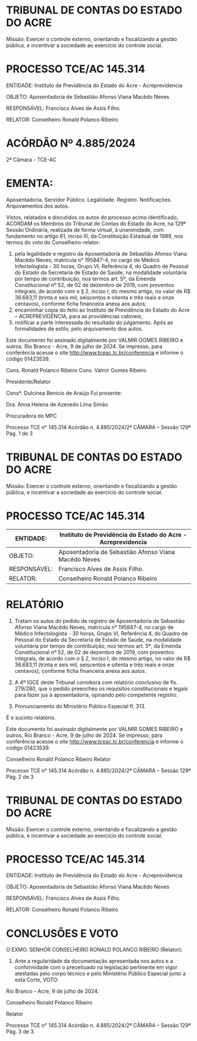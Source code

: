 # TRIBUNAL DE CONTAS DO ESTADO DO ACRE

Missão: Exercer o controle externo, orientando e fiscalizando a gestão pública, e incentivar a sociedade ao exercício do controle social.

# PROCESSO TCE/AC 145.314

ENTIDADE: Instituto de Previdência do Estado do Acre - Acreprevidencia

OBJETO: Aposentadoria de Sebastião Afonso Viana Macêdo Neves

RESPONSÁVEL: Francisco Alves de Assis Filho.

RELATOR: Conselheiro Ronald Polanco Ribeiro

# ACÓRDÃO Nº 4.885/2024

2ª Câmara - TCE-AC

# EMENTA:

Aposentadoria. Servidor Público. Legalidade. Registro. Notificações. Arquivamentos dos autos.

Vistos, relatados e discutidos os autos do processo acima identificado, ACORDAM os Membros do Tribunal de Contas do Estado do Acre, na 129ª Sessão Ordinária, realizada de forma virtual, à unanimidade, com fundamento no artigo 61, inciso III, da Constituição Estadual de 1989, nos termos do voto do Conselheiro-relator:

1. pela legalidade e registro da Aposentadoria de Sebastião Afonso Viana Macêdo Neves, matrícula n° 195847-4, no cargo de Médico Infectologista - 30 horas, Grupo VI, Referência 4, do Quadro de Pessoal do Estado da Secretaria de Estado de Saúde, na modalidade voluntária por tempo de contribuição, nos termos art. 5º, da Emenda Constitucional nº 52, de 02 de dezembro de 2019, com proventos integrais, de acordo com o § 2, inciso I, do mesmo artigo, no valor de R$ 36.683,11 (trinta e seis mil, seiscentos e oitenta e três reais e onze centavos), conforme ficha financeira anexa aos autos;
2. encaminhar cópia do feito ao Instituto de Previdência do Estado do Acre – ACREPREVIDÊNCIA, para as providências cabíveis;
3. notificar a parte interessada do resultado do julgamento. Após as formalidades de estilo, pelo arquivamento dos autos.

Este documento foi assinado digitalmente por VALMIR GOMES RIBEIRO e outros. Rio Branco - Acre, 9 de julho de 2024. Se impresso, para conferência acesse o site http://www.tceac.tc.br/conferencia e informe o código 01423539.

Cons. Ronald Polanco Ribeiro                              Cons. Valmir Gomes Ribeiro

Presidente/Relator

Consª. Dulcinea Benicio de Araújo                         Fui presente:

Dra. Anna Helena de Azevedo Lima Simão

Procuradora do MPC

Processo TCE n° 145.314 Acórdão n. 4.885/2024/2ª CÂMARA – Sessão 129ª                            Pág. 1 de 3

# TRIBUNAL DE CONTAS DO ESTADO DO ACRE

Missão: Exercer o controle externo, orientando e fiscalizando a gestão pública, e incentivar a sociedade ao exercício do controle social.

# PROCESSO TCE/AC 145.314

|ENTIDADE:|Instituto de Previdência do Estado do Acre - Acreprevidencia|
|---|---|
|OBJETO:|Aposentadoria de Sebastião Afonso Viana Macêdo Neves|
|RESPONSÁVEL:|Francisco Alves de Assis Filho.|
|RELATOR:|Conselheiro Ronald Polanco Ribeiro|

# RELATÓRIO

1. Tratam os autos do pedido de registro de Aposentadoria de Sebastião Afonso Viana Macêdo Neves, matrícula n° 195847-4, no cargo de Médico Infectologista - 30 horas, Grupo VI, Referência 4, do Quadro de Pessoal do Estado da Secretaria de Estado de Saúde, na modalidade voluntária por tempo de contribuição, nos termos art. 5º, da Emenda Constitucional nº 52, de 02 de dezembro de 2019, com proventos integrais, de acordo com o § 2, inciso I, do mesmo artigo, no valor de R$ 36.683,11 (trinta e seis mil, seiscentos e oitenta e três reais e onze centavos), conforme ficha financeira anexa aos autos.

2. A 4º IGCE deste Tribunal corrobora com relatório conclusivo de fls. 279/280, que o pedido preencheu os requisitos constitucionais e legais para fazer jus à aposentadoria, opinando pelo competente registro.

3. Pronunciamento do Ministério Público Especial fl. 313.

É o sucinto relatório.

Este documento foi assinado digitalmente por VALMIR GOMES RIBEIRO e outros. Rio Branco - Acre, 9 de julho de 2024. Se impresso, para conferência acesse o site http://www.tceac.tc.br/conferencia e informe o código 01423539.

Conselheiro Ronald Polanco Ribeiro
Relator

Processo TCE n° 145.314 Acórdão n. 4.885/2024/2ª CÂMARA – Sessão 129ª Pág. 2 de 3

# TRIBUNAL DE CONTAS DO ESTADO DO ACRE

Missão: Exercer o controle externo, orientando e fiscalizando a gestão pública, e incentivar a sociedade ao exercício do controle social.

# PROCESSO TCE/AC 145.314

ENTIDADE: Instituto de Previdência do Estado do Acre - Acreprevidencia

OBJETO: Aposentadoria de Sebastião Afonso Viana Macêdo Neves

RESPONSÁVEL: Francisco Alves de Assis Filho.

RELATOR: Conselheiro Ronald Polanco Ribeiro

# CONCLUSÕES E VOTO

O EXMO. SENHOR CONSELHEIRO RONALD POLANCO RIBEIRO (Relator):

1. Ante a regularidade da documentação apresentada nos autos e a conformidade com o preceituado na legislação pertinente em vigor atestadas pelo corpo técnico e pelo Ministério Público Especial junto a esta Corte, VOTO:

Rio Branco - Acre, 9 de julho de 2024.

Conselheiro Ronald Polanco Ribeiro

Relator

Processo TCE n° 145.314 Acórdão n. 4.885/2024/2ª CÂMARA – Sessão 129ª Pág. 3 de 3

